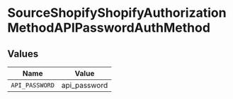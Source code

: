 # SourceShopifyShopifyAuthorizationMethodAPIPasswordAuthMethod


## Values

| Name           | Value          |
| -------------- | -------------- |
| `API_PASSWORD` | api_password   |
